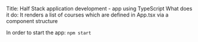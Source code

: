 Title: Half Stack application development - app using TypeScript
What does it do: It renders a list of courses which are defined in App.tsx via a component structure

In order to start the app:
`npm start`